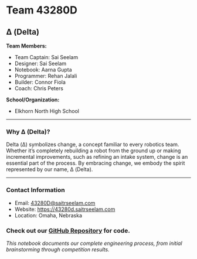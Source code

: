 # Team 43280D
## Δ (Delta)
**Team Members:**
- Team Captain: Sai Seelam
- Designer: Sai Seelam
- Notebook: Aarna Gupta
- Programmer: Rehan Jalali
- Builder: Connor Fiola
- Coach: Chris Peters

**School/Organization:**
- Elkhorn North High School

---

### Why Δ (Delta)?

Delta (Δ) symbolizes change, a concept familiar to every robotics team. Whether it’s completely rebuilding a robot from the ground up or making incremental improvements, such as refining an intake system, change is an essential part of the process. By embracing change, we embody the spirit represented by our name, Δ (Delta).

---

### Contact Information

- Email: 43280D@saitrseelam.com
- Website: https://43280d.saitrseelam.com
- Location: Omaha, Nebraska

### Check out our [GitHub Repository](https://github.com/AERESAL/43280D) for code.
*This notebook documents our complete engineering process, from initial brainstorming through competition results.*